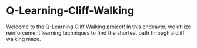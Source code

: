 # Q-Learning-Cliff-Walking
Welcome to the Q-Learning Cliff Walking project! In this endeavor, we utilize reinforcement learning techniques to find the shortest path through a cliff walking maze.
